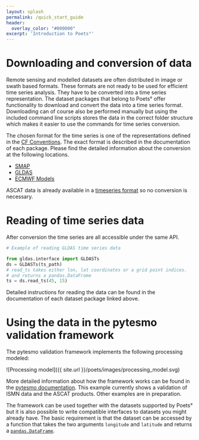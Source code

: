 ```yaml
---
layout: splash
permalink: /quick_start_guide
header:
  overlay_color: "#000000"
excerpt: 'Introduction to Poets°'
---
```


# Downloading and conversion of data

Remote sensing and modelled datasets are often distributed in image or swath
based formats. These formats are not ready to be used for efficient time series
analysis. They have to be converted into a time series representation. The
dataset packages that belong to Poets° offer functionality to download and
convert the data into a time series format. Downloading can of course also be
performed manually but using the included command line scripts stores the data
in the correct folder structure which makes it easier to use the commands for
time series conversion.

The chosen format for the time series is one of the representations defined in
the
[CF Conventions](http://cfconventions.org/cf-conventions/v1.6.0/cf-conventions.html#representations-features).
The exact format is described in the documentation of each package. Please find
the detailed information about the conversion at the following locations.

- [SMAP](http://smap-io.readthedocs.io/en/latest/#conversion-to-time-series-format)
- [GLDAS](http://gldas.readthedocs.io/en/latest/img2ts.html)
- [ECMWF Models](http://ecmwf-models.readthedocs.io/en/latest/#conversion-to-time-series-format)

ASCAT data is already available in
a
[timeseries format](http://ascat.readthedocs.io/en/latest/#time-series-products)
so no conversion is necessary.

# Reading of time series data

After conversion the time series are all accessible under the same API. 


```python
# Example of reading GLDAS time series data

from gldas.interface import GLDASTs
ds = GLDASTs(ts_path)
# read_ts takes either lon, lat coordinates or a grid point indices.
# and returns a pandas.DataFrame
ts = ds.read_ts(45, 15)
```

Detailed instructions for reading the data can be found in the documentation of
each dataset package linked above.

# Using the data in the pytesmo validation framework

The pytesmo validation framework implements the following processing modeled:

![Processing model]({{ site.url }}/poets/images/processing_model.svg)

More detailed information about how the framework works can be found in
the
[pytesmo documentation](http://pytesmo.readthedocs.io/en/latest/examples.html#the-pytesmo-validation-framework).
This example currently shows a validation of ISMN data and the ASCAT products.
Other examples are in preparation.

The framework can be used together with the datasets supported by Poets° but it
is also possible to write compatible interfaces to datasets you might already
have. The basic requirement is that the dataset can be accessed by a function
that takes the two arguments `longitude` and `latitude` and returns
a
[`pandas.DataFrame`](http://pandas.pydata.org/pandas-docs/stable/generated/pandas.DataFrame.html).



